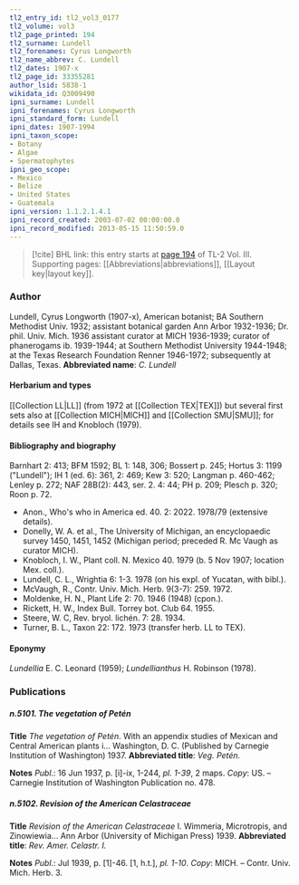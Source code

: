 ```yaml
---
tl2_entry_id: tl2_vol3_0177
tl2_volume: vol3
tl2_page_printed: 194
tl2_surname: Lundell
tl2_forenames: Cyrus Longworth
tl2_name_abbrev: C. Lundell
tl2_dates: 1907-x
tl2_page_id: 33355281
author_lsid: 5838-1
wikidata_id: Q3009490
ipni_surname: Lundell
ipni_forenames: Cyrus Longworth
ipni_standard_form: Lundell
ipni_dates: 1907-1994
ipni_taxon_scope: 
- Botany
- Algae
- Spermatophytes
ipni_geo_scope: 
- Mexico
- Belize
- United States
- Guatemala
ipni_version: 1.1.2.1.4.1
ipni_record_created: 2003-07-02 00:00:00.0
ipni_record_modified: 2013-05-15 11:50:59.0
---
```



> [!cite] BHL link: this entry starts at [page 194](https://www.biodiversitylibrary.org/page/33355281) of TL-2 Vol. III.
> Supporting pages: [[Abbreviations|abbreviations]], [[Layout key|layout key]].

### Author

Lundell, Cyrus Longworth (1907-x), American botanist; BA Southern Methodist Univ. 1932; assistant botanical garden Ann Arbor 1932-1936; Dr. phil. Univ. Mich. 1936 assistant curator at MICH 1936-1939; curator of phanerogams ib. 1939-1944; at Southern Methodist University 1944-1948; at the Texas Research Foundation Renner 1946-1972; subsequently at Dallas, Texas. 
**Abbreviated name**: *C. Lundell*

#### Herbarium and types

[[Collection LL|LL]] (from 1972 at [[Collection TEX|TEX]]) but several first sets also at [[Collection MICH|MICH]] and [[Collection SMU|SMU]]; for details see IH and Knobloch (1979).

#### Bibliography and biography

Barnhart 2: 413; BFM 1592; BL 1: 148, 306; Bossert p. 245; Hortus 3: 1199 ("Lundell"); IH 1 (ed. 6): 361, 2: 469; Kew 3: 520; Langman p. 460-462; Lenley p. 272; NAF 28B(2): 443, ser. 2. 4: 44; PH p. 209; Plesch p. 320; Roon p. 72.
- Anon., Who's who in America ed. 40. 2: 2022. 1978/79 (extensive details).
- Donelly, W. A. et al., The University of Michigan, an encyclopaedic survey 1450, 1451, 1452 (Michigan period; preceded R. Mc Vaugh as curator MICH).
- Knobloch, I. W., Plant coll. N. Mexico 40. 1979 (b. 5 Nov 1907; location Mex. coll.).
- Lundell, C. L., Wrightia 6: 1-3. 1978 (on his expl. of Yucatan, with bibl.).
- McVaugh, R., Contr. Univ. Mich. Herb. 9(3-7): 259. 1972.
- Moldenke, H. N., Plant Life 2: 70. 1946 (1948) (cpon.).
- Rickett, H. W., Index Bull. Torrey bot. Club 64. 1955.
- Steere, W. C, Rev. bryol. lichén. 7: 28. 1934.
- Turner, B. L., Taxon 22: 172. 1973 (transfer herb. LL to TEX).

#### Eponymy

*Lundellia* E. C. Leonard (1959); *Lundellianthus* H. Robinson (1978).

### Publications

##### n.5101. The vegetation of Petén

**Title**
*The vegetation of Petén*. With an appendix studies of Mexican and Central American plants i... Washington, D. C. (Published by Carnegie Institution of Washington) 1937.
**Abbreviated title**: *Veg. Petén.*

**Notes**
*Publ*.: 16 Jun 1937, p. \[i\]-ix, 1-244, *pl. 1-39*, 2 maps. *Copy*: US. – Carnegie Institution of Washington Publication no. 478.

##### n.5102. Revision of the American Celastraceae

**Title**
*Revision of the American Celastraceae* I. Wimmeria, Microtropis, and Zinowiewia... Ann Arbor (University of Michigan Press) 1939.
**Abbreviated title**: *Rev. Amer. Celastr. I.*

**Notes**
*Publ*.: Jul 1939, p. \[1\]-46. \[1, h.t.\], *pl. 1-10*. *Copy*: MICH. – Contr. Univ. Mich. Herb. 3.

